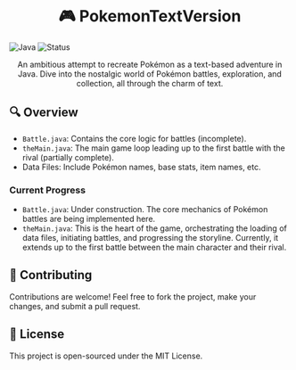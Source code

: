 <h1 align="center">🎮 PokemonTextVersion</h1>

![Java](https://img.shields.io/badge/language-Java-orange.svg)
![Status](https://img.shields.io/badge/status-In%20Progress-yellow.svg)

<p align="center">An ambitious attempt to recreate Pokémon as a text-based adventure in Java. Dive into the nostalgic world of Pokémon battles, exploration, and collection, all through the charm of text.</p>

<h2>🔍 Overview</h2>
<ul>
  <li><code>Battle.java</code>: Contains the core logic for battles (incomplete).</li>
  <li><code>theMain.java</code>: The main game loop leading up to the first battle with the rival (partially complete).</li>
  <li>Data Files: Include Pokémon names, base stats, item names, etc.</li>
</ul>

### Current Progress

- `Battle.java`: Under construction. The core mechanics of Pokémon battles are being implemented here.
- `theMain.java`: This is the heart of the game, orchestrating the loading of data files, initiating battles, and progressing the storyline. Currently, it extends up to the first battle between the main character and their rival.

<h2>🤝 Contributing</h2>
<p>Contributions are welcome! Feel free to fork the project, make your changes, and submit a pull request.</p>

<h2>📜 License</h2>
<p>This project is open-sourced under the MIT License.</p>
